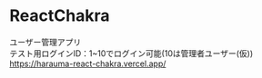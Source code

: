 # ReactChakra
ユーザー管理アプリ<br>
テスト用ログインID：1~10でログイン可能(10は管理者ユーザー(仮))<br>
https://harauma-react-chakra.vercel.app/
